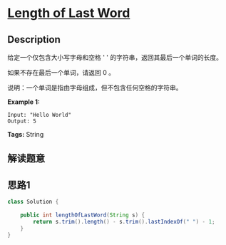 # [Length of Last Word][title]

## Description

给定一个仅包含大小写字母和空格 ' ' 的字符串，返回其最后一个单词的长度。

如果不存在最后一个单词，请返回 0 。

说明：一个单词是指由字母组成，但不包含任何空格的字符串。

**Example 1:**

```
Input: "Hello World"
Output: 5
```

**Tags:** String


## 解读题意


## 思路1 


```java
class Solution { 
  
    public int lengthOfLastWord(String s) {
        return s.trim().length() - s.trim().lastIndexOf(" ") - 1;
    }
}
```

[title]: https://leetcode-cn.com/problems/length-of-last-word/